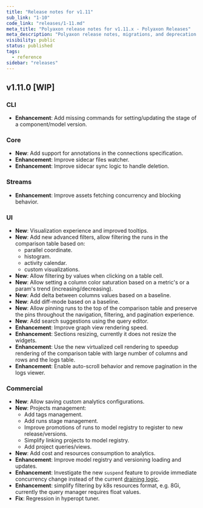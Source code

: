 ```yaml
---
title: "Release notes for v1.11"
sub_link: "1-10"
code_link: "releases/1-11.md"
meta_title: "Polyaxon release notes for v1.11.x - Polyaxon Releases"
meta_description: "Polyaxon release notes, migrations, and deprecation notes for v1.11.x."
visibility: public
status: published
tags:
  - reference
sidebar: "releases"
---
```


## v1.11.0 [WIP]

### CLI

 * **Enhancement**: Add missing commands for setting/updating the stage of a component/model version.

### Core

 * **New**: Add support for annotations in the connections specification.
 * **Enhancement**: Improve sidecar files watcher.
 * **Enhancement**: Improve sidecar sync logic to handle deletion.

### Streams

 * **Enhancement**: Improve assets fetching concurrency and blocking behavior. 

### UI

 * **New**: Visualization experience and improved tooltips.
 * **New**: Add new advanced filters, allow filtering the runs in the comparison table based on:
   * parallel coordinate.
   * histogram.
   * activity calendar.
   * custom visualizations.
 * **New**: Allow filtering by values when clicking on a table cell.
 * **New**: Allow setting a column color saturation based on a metric's or a param's trend (increasing/decreasing).
 * **New**: Add delta between columns values based on a baseline.
 * **New**: Add diff-mode based on a baseline.
 * **New**: Allow pinning runs to the top of the comparison table and preserve the pins throughout the navigation, filtering, and pagination experience.
 * **New**: Add search suggestions using the query editor.  
 * **Enhancement**: Improve graph view rendering speed.
 * **Enhancement**: Sections resizing, currently it does not resize the widgets.
 * **Enhancement**: Use the new virtualized cell rendering to speedup rendering of the comparison table with large number of columns and rows and the logs table.
 * **Enhancement**: Enable auto-scroll behavior and remove pagination in the logs viewer.

### Commercial

 * **New**: Allow saving custom analytics configurations.
 * **New**: Projects management:
   * Add tags management.
   * Add runs stage management.
   * Improve promotions of runs to model registry to register to new release/versions.
   * Simplify linking projects to model registry.
   * Add project queries/views.
 * **New**: Add cost and resources consumption to analytics.
 * **Enhancement**: Improve model registry and versioning loading and updates.
 * **Enhancement**: Investigate the new `suspend` feature to provide immediate concurrency change instead of the current [draining logic](/faq/How-does-changing-concurrency-work/).
 * **Enhancement**: simplify filtering by k8s resources format, e.g. 8Gi, currently the query manager requires float values.
 * **Fix**: Regression in hyperopt tuner.
